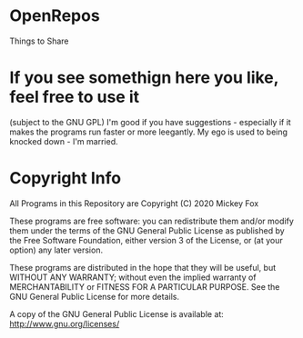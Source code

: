 # OpenRepos
Things to Share

# If you see somethign here you like, feel free to use it
(subject to the GNU GPL)
I'm good if you have suggestions - especially if it makes the programs run faster or more leegantly. My ego is used to being knocked down - I'm married.




# Copyright Info
All Programs in this Repository are Copyright (C) 2020 Mickey Fox

These programs are free software: you can redistribute them and/or modify them under the terms of the GNU General Public License as published by the Free Software Foundation, either version 3 of the License, or (at your option) any later version.

These programs are distributed in the hope that they will be useful, but WITHOUT ANY WARRANTY; without even the implied warranty of MERCHANTABILITY or FITNESS FOR A PARTICULAR PURPOSE. See the GNU General Public License for more details.

A copy of the GNU General Public License is available at: <http://www.gnu.org/licenses/>
